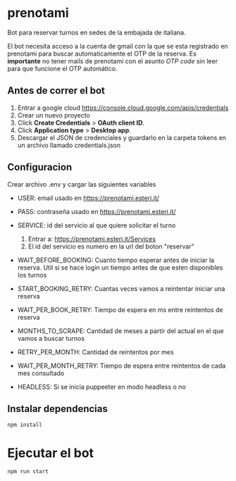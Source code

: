 # prenotami

Bot para reservar turnos en sedes de la embajada de italiana.

El bot necesita acceso a la cuenta de gmail con la que se esta
registrado en prenotami para buscar automaticamente el OTP de
la reserva. Es **importante** no tener mails de prenotami con el asunto
_OTP code_ sin leer para que funcione el OTP automático.

## Antes de correr el bot

1. Entrar a google cloud https://console.cloud.google.com/apis/credentials
2. Crear un nuevo proyecto
3. Click **Create Credentials** > **OAuth client ID**.
4. Click **Application type** > **Desktop app**.
5. Descargar el JSON de credenciales y guardarlo en la carpeta tokens en un archivo llamado credentials.json

## Configuracion

Crear archivo .env y cargar las siguientes variables

-   USER: email usado en https://prenotami.esteri.it/
-   PASS: contraseña usado en https://prenotami.esteri.it/
-   SERVICE: id del servicio al que quiere solicitar el turno

    1. Entrar a: https://prenotami.esteri.it/Services
    2. El id del servicio es numero en la url del boton "reservar"

-   WAIT_BEFORE_BOOKING: Cuanto tiempo esperar antes de iniciar la reserva. Util si se hace login un tiempo antes de que esten disponibles los turnos
-   START_BOOKING_RETRY: Cuantas veces vamos a reintentar iniciar una reserva
-   WAIT_PER_BOOK_RETRY: Tiempo de espera en ms entre reintentos de reserva
-   MONTHS_TO_SCRAPE: Cantidad de meses a partir del actual en el que vamos a buscar turnos
-   RETRY_PER_MONTH: Cantidad de reintentos por mes
-   WAIT_PER_MONTH_RETRY: Tiempo de espera entre reintentos de cada mes consultado
-   HEADLESS: Si se inicia puppeeter en modo headless o no

## Instalar dependencias

`npm install`

# Ejecutar el bot

`npm run start`
